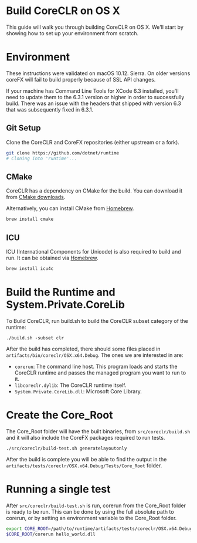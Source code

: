 Build CoreCLR on OS X
=====================

This guide will walk you through building CoreCLR on OS X. We'll start by showing how to set up your environment from scratch.

Environment
===========

These instructions were validated on macOS 10.12. Sierra. On older versions coreFX will fail to build properly because of SSL API changes.

If your machine has Command Line Tools for XCode 6.3 installed, you'll need to update them to the 6.3.1 version or higher in order to successfully build. There was an issue with the headers that shipped with version 6.3 that was subsequently fixed in 6.3.1.

Git Setup
---------

Clone the CoreCLR and CoreFX repositories (either upstream or a fork).

```sh
git clone https://github.com/dotnet/runtime
# Cloning into 'runtime'...
```

CMake
-----

CoreCLR has a dependency on CMake for the build. You can download it from [CMake downloads](http://www.cmake.org/download/).

Alternatively, you can install CMake from [Homebrew](http://brew.sh/).

```sh
brew install cmake
```

ICU
---
ICU (International Components for Unicode) is also required to build and run. It can be obtained via [Homebrew](http://brew.sh/).

```sh
brew install icu4c
```

Build the Runtime and System.Private.CoreLib
============================================

To Build CoreCLR, run build.sh to build the CoreCLR subset category of the runtime:

```
./build.sh -subset clr
```

After the build has completed, there should some files placed in `artifacts/bin/coreclr/OSX.x64.Debug`. The ones we are interested in are:

- `corerun`: The command line host. This program loads and starts the CoreCLR runtime and passes the managed program you want to run to it.
- `libcoreclr.dylib`: The CoreCLR runtime itself.
- `System.Private.CoreLib.dll`: Microsoft Core Library.

Create the Core_Root
===================

The Core_Root folder will have the built binaries, from `src/coreclr/build.sh` and it will also include the CoreFX packages required to run tests.

```
./src/coreclr/build-test.sh generatelayoutonly
```

After the build is complete you will be able to find the output in the `artifacts/tests/coreclr/OSX.x64.Debug/Tests/Core_Root` folder.

Running a single test
===================

After `src/coreclr/build-test.sh` is run, corerun from the Core_Root folder is ready to be run. This can be done by using the full absolute path to corerun, or by setting
an environment variable to the Core_Root folder.

```sh
export CORE_ROOT=/path/to/runtime/artifacts/tests/coreclr/OSX.x64.Debug/Tests/Core_Root
$CORE_ROOT/corerun hello_world.dll
```
